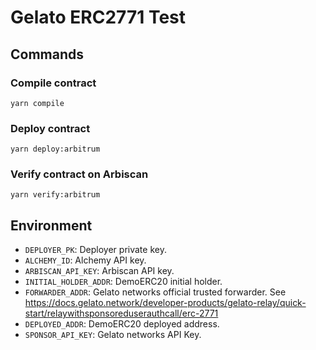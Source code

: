 # Gelato ERC2771 Test

## Commands

### Compile contract

```
yarn compile
```

### Deploy contract

```
yarn deploy:arbitrum
```

### Verify contract on Arbiscan

```
yarn verify:arbitrum
```

## Environment

* `DEPLOYER_PK`: Deployer private key.
* `ALCHEMY_ID`: Alchemy API key.
* `ARBISCAN_API_KEY`: Arbiscan API key.
* `INITIAL_HOLDER_ADDR`: DemoERC20 initial holder.
* `FORWARDER_ADDR`: Gelato networks official trusted forwarder. See https://docs.gelato.network/developer-products/gelato-relay/quick-start/relaywithsponsoreduserauthcall/erc-2771
* `DEPLOYED_ADDR`: DemoERC20 deployed address.
* `SPONSOR_API_KEY`: Gelato networks API Key.